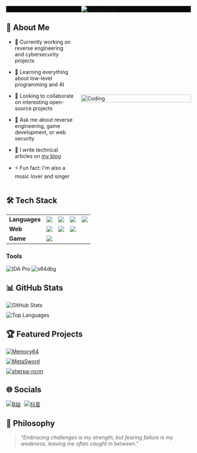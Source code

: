<div align="center" style="width: 100%; background-color: #0A0A0A;">
  <img src="https://readme-typing-svg.demolab.com?font=JetBrains+Mono&size=26&duration=4000&pause=1000&color=00FF00&background=0A0A0A&center=true&vCenter=true&width=600&lines=✨+Hello+World,+I'm+VoxShadow;⚡+RE+•+Pwn+•+Dev+•+Pentest+•+AI;🔥+Cybersecurity+Enthusiast+&&+Researcher" alt="Typing SVG" />
</div>

<div style="display: flex; justify-content: space-between; align-items: center;">
  <div style="flex: 1; padding-right: 20px;">

## 👤 About Me

- 🔭 Currently working on reverse engineering and cybersecurity projects
- 🌱 Learning everything about low-level programming and AI
- 👯 Looking to collaborate on interesting open-source projects
- 💬 Ask me about reverse engineering, game development, or web security
- 📝 I write technical articles on [my blog](https://meta.natapp4.cc)
- ⚡ Fun fact: I'm also a music lover and singer

  </div>

  <div style="flex: 0 0 300px;">
    <img align="right" alt="Coding" src="https://meta.natapp4.cc/usr/uploads/2024/12/2120434451.png" width="100%" />
  </div>
  </div>


## 🛠 Tech Stack

<table>
  <tr>
    <td><b>Languages</b></td>
    <td><img src="https://img.shields.io/badge/-Python-3776AB?style=flat&logo=python&logoColor=white"></td>
    <td><img src="https://img.shields.io/badge/-Golang-00ADD8?style=flat&logo=go&logoColor=white"></td>
    <td><img src="https://img.shields.io/badge/-C-A8B9CC?style=flat&logo=c&logoColor=white"></td>
    <td><img src="https://img.shields.io/badge/-JavaScript-F7DF1E?style=flat&logo=javascript&logoColor=black"></td>
  </tr>
  <tr>
    <td><b>Web</b></td>
    <td><img src="https://img.shields.io/badge/-Vue.js-4FC08D?style=flat&logo=vuedotjs&logoColor=white"></td>
    <td><img src="https://img.shields.io/badge/-HTML5-E34F26?style=flat&logo=html5&logoColor=white"></td>
    <td><img src="https://img.shields.io/badge/-PHP-777BB4?style=flat&logo=php&logoColor=white"></td>
    <td></td>
  </tr>
  <tr>
    <td><b>Game</b></td>
    <td><img src="https://img.shields.io/badge/-Godot-478CBF?style=flat&logo=godot-engine&logoColor=white"></td>
    <td></td>
    <td></td>
    <td></td>
  </tr>
</table>

### Tools
![IDA Pro](https://img.shields.io/badge/-IDA_Pro-000000?style=flat)
![x64dbg](https://img.shields.io/badge/-x64dbg-0078D7?style=flat)

## 📊 GitHub Stats

<div style="display: flex; justify-content: space-between; flex-wrap: wrap; gap: 10px; margin: 0 auto;">
  <img src="https://github-readme-stats.vercel.app/api?username=soevai&show_icons=true&theme=radical" style="flex: 1; min-width: 300px;" alt="GitHub Stats" />
  <img src="https://github-readme-stats.vercel.app/api/top-langs/?username=soevai&layout=compact&theme=radical" style="flex: 1; min-width: 300px;" alt="Top Languages" />
</div>

## 🏆 Featured Projects

<div style="display: flex; justify-content: space-between; flex-wrap: wrap; gap: 10px;">
  <a href="https://github.com/soevai/Memory64" style="flex: 1; min-width: 300px;">
    <img src="https://github-readme-stats.vercel.app/api/pin/?username=soevai&repo=Memory64&theme=radical" alt="Memory64" />
  </a>
  <a href="https://github.com/soevai/MetaSword" style="flex: 1; min-width: 300px;">
    <img src="https://github-readme-stats.vercel.app/api/pin/?username=soevai&repo=MetaSword&theme=radical" alt="MetaSword" />
  </a>
  <a href="https://github.com/k2-fsa/sherpa-ncnn" style="flex: 1; min-width: 300px;">
    <img src="https://github-readme-stats.vercel.app/api/pin/?username=k2-fsa&repo=sherpa-ncnn&theme=radical" alt="sherpa-ncnn" />
  </a>
</div>

## 🌐 Socials
<div style="display: flex; gap: 10px;">
  <a href="https://space.bilibili.com/84500837">
    <img src="https://img.shields.io/badge/-Bilibili-00A1D6?style=for-the-badge&logo=bilibili&logoColor=white" alt="B站"/>
  </a>
  <a href="https://www.douyin.com/user/MS4wLjABAAAAEXkGrpP2B10xZVeIgmllfSDmXgaHq8l8phh8evbNjYMD_jKA0eTbCeFz_q9QHCV8">
    <img src="https://img.shields.io/badge/-Douyin-FF0050?style=for-the-badge&logo=tiktok&logoColor=white" alt="抖音"/>
  </a>
</div>

## 💭 Philosophy

> *"Embracing challenges is my strength, but fearing failure is my weakness, leaving me often caught in between."*
